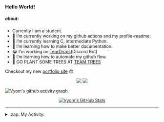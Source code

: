 ### Hello World!

##### about:
- Currently I am a student.
- 🔭 I’m currently working on my github actions and my profile-readme. 
- 🌱 I’m currently learning C, intermediate Python.
- 🌱 I’m learning how to make better documentation.
- 😭 I'm working on [TearDrops](https://github.com/Vyvy-vi/TearDrops)(Discord Bot)
- 🌱 I’m learning how to automate my github flow.
- 🌱 GO PLANT SOME TREES AT [TEAM TREES](https://teamtrees.org/)

Checkout my new [portfolio site](https://vyvy-vi.github.io/portfolio) 🙃

<p align="center">
  <a href="https://twitter.com/Vyvy_viM"><img target="_blank" src="https://img.shields.io/badge/twitter%20@Vyvy_viM-0D95E8?style=for-the-badge&logo=twitter&logoColor=white"/></a> 
  <a href="https://vyvy-vi.github.io/portfolio"><img target="_blank" src="https://img.shields.io/badge/-I%27m_craving_for_open_source-green?style=for-the-badge&logo=github&logoColor=black"/></a> 
</p>

[![Vyom's github activity graph](https://activity-graph.herokuapp.com/graph?username=Vyvy-vi)](https://github.com/ashutosh00710/github-readme-activity-graph)

<p align="center">
<a href="https://github.com/Vyvy-vi/Vyvy-vi">
  <img src="https://profile-readme-git-master.vyvy-vi.vercel.app/api?username=Vyvy-vi&show_icons=true&line_height=27&count_private=true&title_color=ffffff&text_color=c9cacc&icon_color=2bbc8a&bg_color=1d1f21" alt="Vyom's GitHub Stats" />
</a>
</p>


---
<details>
  <summary>:zap: My Activity:</summary>
  
<!--START_SECTION:waka-->
**I'm a Night 🦉** 

```text
🌞 Morning    11 commits     █████░░░░░░░░░░░░░░░░░░░░   22.0% 
🌆 Daytime    8 commits      ████░░░░░░░░░░░░░░░░░░░░░   16.0% 
🌃 Evening    12 commits     ██████░░░░░░░░░░░░░░░░░░░   24.0% 
🌙 Night      19 commits     █████████░░░░░░░░░░░░░░░░   38.0%

```
📅 **I'm Most Productive on Sunday** 

```text
Monday       8 commits      ████░░░░░░░░░░░░░░░░░░░░░   16.0% 
Tuesday      4 commits      ██░░░░░░░░░░░░░░░░░░░░░░░   8.0% 
Wednesday    9 commits      ████░░░░░░░░░░░░░░░░░░░░░   18.0% 
Thursday     6 commits      ███░░░░░░░░░░░░░░░░░░░░░░   12.0% 
Friday       2 commits      █░░░░░░░░░░░░░░░░░░░░░░░░   4.0% 
Saturday     9 commits      ████░░░░░░░░░░░░░░░░░░░░░   18.0% 
Sunday       12 commits     ██████░░░░░░░░░░░░░░░░░░░   24.0%

```


📊 **This Week I Spent My Time On** 

```text
🔥 Editors: 
Vim                      22 hrs 11 mins      ████████████████████████░   99.27% 
VS Code                  5 mins              ░░░░░░░░░░░░░░░░░░░░░░░░░   0.39% 
CLion                    4 mins              ░░░░░░░░░░░░░░░░░░░░░░░░░   0.34%

🐱‍💻 Projects: 
dev-quotes-api           11 hrs 28 mins      ████████████░░░░░░░░░░░░░   51.32% 
XII-CS-pracs             5 hrs 34 mins       ██████░░░░░░░░░░░░░░░░░░░   24.92% 
TearDrops                1 hr 25 mins        █░░░░░░░░░░░░░░░░░░░░░░░░   6.36% 
checks-and-codes         1 hr 3 mins         █░░░░░░░░░░░░░░░░░░░░░░░░   4.75% 
Unknown Project          1 hr                █░░░░░░░░░░░░░░░░░░░░░░░░   4.53%

```


<!--END_SECTION:waka-->
</details>
